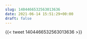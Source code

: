 ```yaml
---
slug: 1404466532563013636
date: 2021-06-14 15:51:29+00:00
draft: false
---
```


{{< tweet 1404466532563013636 >}}
